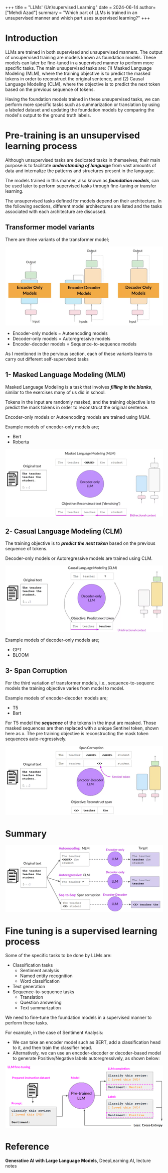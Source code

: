 
+++
title = "LLMs' (Un)supervised Learning"
date = 2024-06-14
author= ["Mehdi Azad"]
summary = "Which part of LLMs is trained in an unsupervised manner and which part uses supervised learning?"
+++

# Introduction

LLMs are trained in both supervised and unsupervised manners. The output of unsupervised training are models known as foundation models. These models can later be fine-tuned in a supervised manner to perform more specific tasks. The main unsupervised tasks are: (1) Masked Language Modeling (MLM), where the training objective is to predict the masked tokens in order to reconstruct the original sentence, and (2) Causal Language Modeling (CLM), where the objective is to predict the next token based on the previous sequence of tokens.

Having the foundation models trained in these unsupervised tasks, we can perform more specific tasks such as summarization or translation by using a labeled dataset and updating the foundation models by comparing the model's output to the ground truth labels.

# Pre-training is an unsupervised learning process

Although unsupervised tasks are dedicated tasks in themselves, their main purpose is to facilitate ***understanding of language*** from vast amounts of data and internalize the patterns and structures present in the language. 

The models trained in this manner, also known as ***foundation models***, can be used later to perform supervised tasks through fine-tuning or transfer learning.

The unsupervised tasks defined for models depend on their architecture. In the following sections, different model architectures are listed and the tasks associated with each architecture are discussed.

## Transformer model variants

There are three variants of the transformer model;

 

![variants](./variants.png)

- Encoder-only models = Autoencoding models
- Decoder-only models =  Autoregressive models
- Encoder-decoder models = Sequence-to-sequence models

As I mentioned in the pervious section, each of these variants learns to carry out different self-supervised tasks

## 1- Masked Language Modeling (MLM)

Masked Language Modeling is a task that involves ***filling in the blanks***, similar to the exercises many of us did in school.

Tokens in the input are randomly masked, and the training objective is to predict the mask tokens in order to reconstruct the original sentence. 

Encoder-only models or Autoencoding models are trained using MLM. 

Example models of encoder-only models are;

- Bert
- Roberta

![MLM](./MLM.png)

## 2- Casual Language Modeling (CLM)

The training objective is to ***predict the next token*** based on the previous sequence of tokens.

Decoder-only models or Autoregressive models are trained using CLM.

![CLM](./CLM.png)

Example models of decoder-only models are;

- GPT
- BLOOM

## 3- Span Corruption

For the third variation of transformer models, i.e., sequence-to-sequenc models the training objective varies from model to model. 

Example models of encoder-decoder models are; 

- T5
- Bart

For T5 model the  ***sequence*** of the tokens in the input are masked. Those masked sequences are then replaced with a unique Sentinel token, shown here as x.  The pre training objective is reconstructing the mask token sequences auto-regressively.

![Span](./Span.png)

# Summary

![summary](./summary.png)

# Fine tuning is a supervised learning process

Some of the specific tasks to be done by LLMs are:

- Classification tasks
    - Sentiment analysis
    - Named entity recognition
    - Word classification
- Text generation
- Sequence-to-sequence tasks
    - Translation
    - Question answering
    - Text summarization

We need to fine-tune the foundation models in a supervised manner to perform these tasks.

For example, in the case of Sentiment Analysis:

- We can take an encoder model such as BERT, add a classification head to it, and then train the classifier head.
- Alternatively, we can use an encoder-decoder or decoder-based model to generate Positive/Negative labels autoregressively, as shown below:

![finetune](./finetune.png)


# Reference

**Generative AI with Large Language Models**, DeepLearning.AI, lecture notes